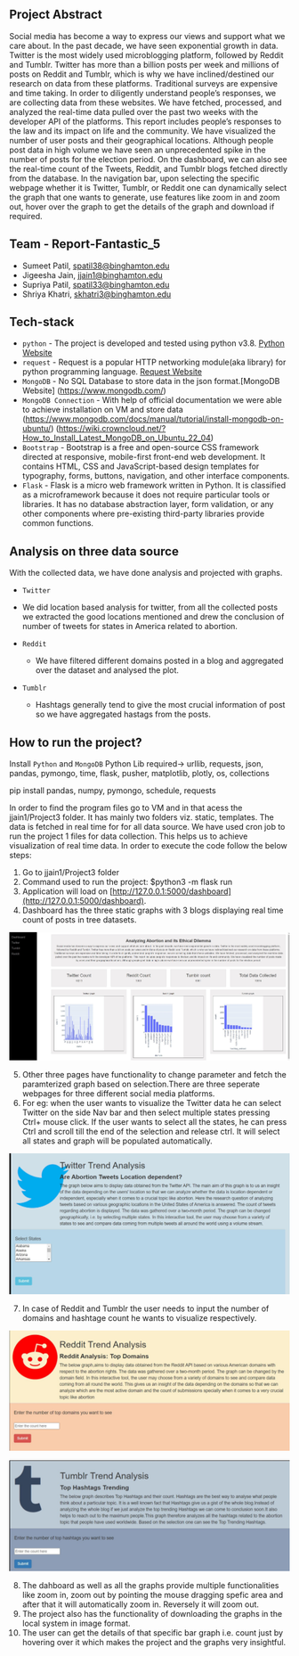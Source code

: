 ## Project Abstract
Social media has become a way to express our views and support what we care about. In the past decade, we have seen exponential growth in data. Twitter is the most widely used microblogging platform, followed by Reddit and Tumblr. Twitter has more than a billion posts per week and millions of posts on Reddit and Tumblr, which is why we have inclined/destined our research on data from these platforms. Traditional surveys are expensive and time taking. In order to diligently understand people’s responses, we are collecting data from these websites. We have fetched, processed, and analyzed the real-time data pulled over the past two weeks with the developer API of the platforms. This report includes people’s responses to the law and its impact on life and the community. We have visualized the number of user posts and their geographical locations. Although people post data in high volume we have seen an unprecedented spike in the number of posts for the election period.
On the dashboard, we can also see the real-time count of the Tweets, Reddit, and Tumblr blogs fetched directly from the database. In the navigation bar, upon selecting the specific webpage whether it is Twitter, Tumblr, or Reddit one can dynamically select the graph that one wants to generate, use features like zoom in and zoom out, hover over the graph to get the details of the graph and download if required.



## Team - Report-Fantastic_5

* Sumeet Patil, spatil38@binghamton.edu
* Jigeesha Jain, jjain1@binghamton.edu
* Supriya Patil, spatil33@binghamton.edu
* Shriya Khatri, skhatri3@binghamton.edu


## Tech-stack

* `python` - The project is developed and tested using python v3.8. [Python Website](https://www.python.org/)
* `request` - Request is a popular HTTP networking module(aka library) for python programming language. [Request Website](https://docs.python-requests.org/en/latest/#)
* `MongoDB` - No SQL Database to store data in the json format.[MongoDB Website] (https://www.mongodb.com/)
* `MongoDB Connection` - With help of official documentation we were able to achieve installation on VM and store data (https://www.mongodb.com/docs/manual/tutorial/install-mongodb-on-ubuntu/)
(https://wiki.crowncloud.net/?How_to_Install_Latest_MongoDB_on_Ubuntu_22_04)
* `Bootstrap` - Bootstrap is a free and open-source CSS framework directed at responsive, mobile-first front-end web development. It contains HTML, CSS and JavaScript-based design templates for typography, forms, buttons, navigation, and other interface components.
* `Flask` - Flask is a micro web framework written in Python. It is classified as a microframework because it does not require particular tools or libraries. It has no database abstraction layer, form validation, or any other components where pre-existing third-party libraries provide common functions.


## Analysis on three data source

With the collected data, we have done analysis and projected with graphs. 

* `Twitter`
 -  We did location based analysis for twitter, from all the collected posts we extracted the good locations mentioned and drew the conclusion of number of tweets for states in America related to abortion. 

* `Reddit`
  - We have filtered different domains posted in a blog and aggregated over the dataset and analysed the plot.
 
* `Tumblr` 
  -  Hashtags generally tend to give the most crucial information of post so we have aggregated hastags from the posts.


## How to run the project?

Install `Python` and `MongoDB`
Python Lib required-> urllib, requests, json, pandas, pymongo, time, flask, pusher, matplotlib, plotly, os, collections


pip install pandas, numpy, pymongo, schedule, requests

In order to find the program files go to VM and in that acess the jjain1/Project3 folder. It has mainly two folders viz. static, templates.
The data is fetched in real time for for all data source. We have used cron job to run the project 1 files for data collection.
This helps us to achieve visualization of real time data.
In order to execute the code follow the below steps:
1. Go to jjain1/Project3 folder
2. Command used to run the project: $python3 -m flask run
3. Application will load on [http://127.0.0.1:5000/dashboard](http://127.0.0.1:5000/dashboard). 
4. Dashboard has the three static graphs with 3 blogs displaying real time count of posts in tree datasets.

![](Screenshots/dash1.jpg)

5. Other three pages have functionality to change parameter and fetch the paramterized graph based on selection.There are three seperate webpages for three different social media platforms. 
6. For eg: when the user wants to visualize the Twitter data he can select Twitter on the side Nav bar and then select multiple states pressing Ctrl+ mouse click. If the user wants to select all the states, he can press Ctrl and scroll till the end of the selection and release ctrl. It will select all states and graph will be populated automatically.

![](Screenshots/twitter1.jpg)

7. In case of Reddit and Tumblr the user needs to input the number of domains and hashtage count he wants to visualize respectively.

![](Screenshots/reddit1.jpg)

![](Screenshots/tumblr1.jpg)


8. The dahboard as well as all the graphs provide multiple functionalities like zoom in, zoom out by pointing the mouse dragging spefic area and after that it will automatically zoom in. Reversely it will zoom out. 
9. The project also has the functionality of downloading the graphs in the local system in image format.
10. The user can get the details of that specific bar graph i.e. count just by hovering over it which makes the project and the graphs very insightful.
